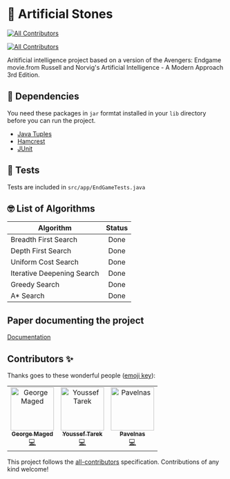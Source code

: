 # 💎 Artificial Stones

[![All Contributors](https://img.shields.io/badge/all_contributors-1-orange.svg?style=flat-square)](#contributors)

[![All Contributors](https://img.shields.io/badge/all_contributors-1-orange.svg?style=flat-square)](#contributors)

Aritificial intelligence project based on a version of the Avengers: Endgame movie.from Russell and Norvig's Artificial Intelligence - A Modern Approach 3rd Edition.

## 🦸 Dependencies

You need these packages in `jar` formtat installed in your `lib` directory before you can run the project.

- [Java Tuples](http://www.java2s.com/Code/Jar/j/Downloadjavatuples12jar.htm)
- [Hamcrest](http://www.java2s.com/Code/Jar/h/Downloadhamcrestall13jar.htm)
- [JUnit](http://www.java2s.com/Code/Jar/j/Downloadjunit411jar.htm)

## 🧪 Tests

Tests are included in `src/app/EndGameTests.java`

## 🤓 List of Algorithms

| Algorithm                  | Status |
| -------------------------- | :----: |
| Breadth First Search       |  Done  |
| Depth First Search         |  Done  |
| Uniform Cost Search        |  Done  |
| Iterative Deepening Search |  Done  |
| Greedy Search              |  Done  |
| A\* Search                 |  Done  |

## Paper documenting the project

[Documentation](Documentation.pdf)

## Contributors ✨

Thanks goes to these wonderful people ([emoji key](https://allcontributors.org/docs/en/emoji-key)):

<!-- ALL-CONTRIBUTORS-LIST:START - Do not remove or modify this section -->
<!-- prettier-ignore -->
<table>
  <tr>
    <td align="center"><a href="https://github.com/grgmgd"><img src="https://avatars3.githubusercontent.com/u/25729498?v=4" width="100px;" alt="George Maged"/><br /><sub><b>George Maged</b></sub></a><br /><a href="https://github.com/grgmgd/artificial-stones/commits?author=grgmgd" title="Code">💻</a></td>
    <td align="center"><a href="https://github.com/yousseftarekkh"><img src="https://avatars0.githubusercontent.com/u/29442110?v=4" width="100px;" alt="Youssef Tarek"/><br /><sub><b>Youssef Tarek</b></sub></a><br /><a href="https://github.com/grgmgd/artificial-stones/commits?author=yousseftarekkh" title="Code">💻</a></td>
    <td align="center"><a href="https://github.com/Pavelnas"><img src="https://avatars0.githubusercontent.com/u/28861354?v=4" width="100px;" alt="Pavelnas"/><br /><sub><b>Pavelnas</b></sub></a><br /><a href="https://github.com/grgmgd/artificial-stones/commits?author=Pavelnas" title="Code">💻</a></td>
  </tr>
</table>

<!-- ALL-CONTRIBUTORS-LIST:END -->

This project follows the [all-contributors](https://github.com/all-contributors/all-contributors) specification. Contributions of any kind welcome!
